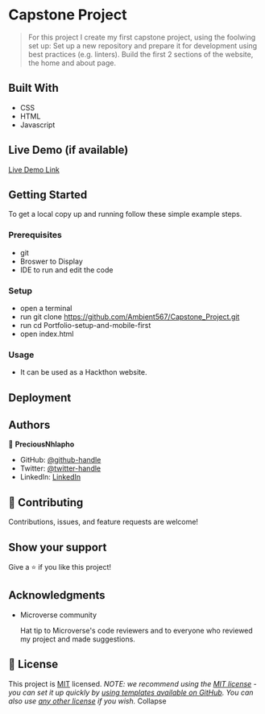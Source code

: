 # Capstone Project
>For this project I create my first capstone project, using the foolwing set up: Set up a new repository and prepare it for development using best practices (e.g. linters). Build the first 2 sections of the website, the home and about page.
## Built With
- CSS
- HTML
- Javascript
## Live Demo (if available)
[Live Demo Link](https://livedemo.com)
## Getting Started
To get a local copy up and running follow these simple example steps.
### Prerequisites
- git
- Broswer to Display
- IDE to run and edit the code
### Setup
- open a terminal
- run git clone https://github.com/Ambient567/Capstone_Project.git
- run cd Portfolio-setup-and-mobile-first
- open index.html
### Usage
- It can be used as a Hackthon website.

## Deployment

## Authors
👤 **PreciousNhlapho**
- GitHub: [@github-handle](https://github.com/Ambient567/Capstone_Project.git)
- Twitter: [@twitter-handle](https://twitter.com/pnhlapho59@gmail.com)
- LinkedIn: [LinkedIn]()
## 🤝 Contributing
Contributions, issues, and feature requests are welcome!
## Show your support
Give a ⭐️ if you like this project!
## Acknowledgments
- Microverse community

    Hat tip to Microverse's code reviewers and to everyone who reviewed my project and made suggestions.
## 📝 License
This project is [MIT](./LICENSE) licensed.
_NOTE: we recommend using the [MIT license](https://choosealicense.com/licenses/mit/) - you can set it up quickly by [using templates available on GitHub](https://docs.github.com/en/communities/setting-up-your-project-for-healthy-contributions/adding-a-license-to-a-repository). You can also use [any other license](https://choosealicense.com/licenses/) if you wish._
Collapse


